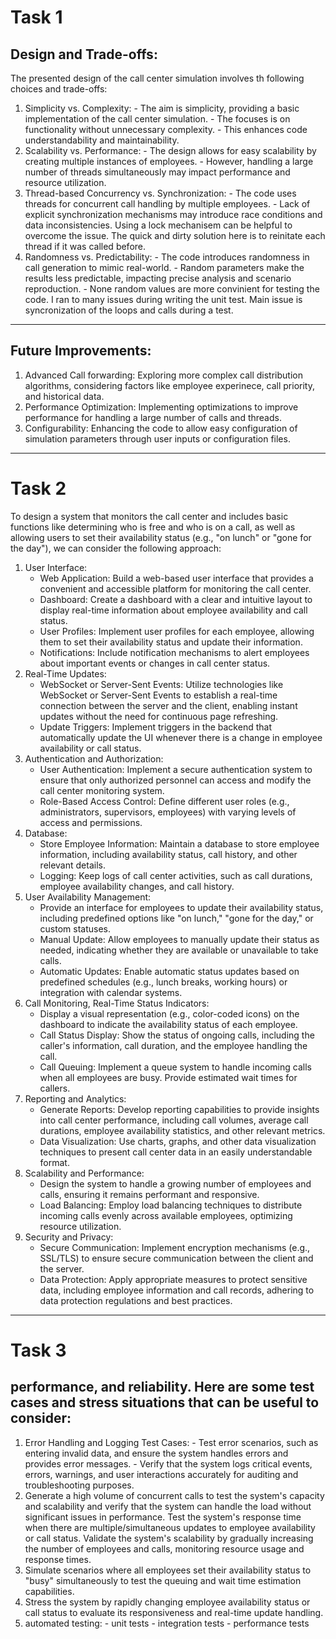 # Task 1
## Design and Trade-offs:
   The presented design of the call center simulation involves th following choices and trade-offs:
   1. Simplicity vs. Complexity:
     - The aim is simplicity, providing a basic implementation of the call center simulation.
     - The focuses is on functionality without unnecessary complexity.
     - This enhances code understandability and maintainability.
   2. Scalability vs. Performance:
     - The design allows for easy scalability by creating multiple instances of employees.
     - However, handling a large number of threads simultaneously may impact performance and resource utilization.
   3. Thread-based Concurrency vs. Synchronization:
     - The code uses threads for concurrent call handling by multiple employees.
     - Lack of explicit synchronization mechanisms may introduce race conditions and data inconsistencies. Using a lock mechanisem can be helpful to overcome the issue. The quick and dirty solution here is to reinitate each thread if it was called before. 
   4. Randomness vs. Predictability:
     - The code introduces randomness in call generation to mimic real-world.
     - Random parameters make the results less predictable, impacting precise analysis and scenario reproduction.
     - None random values are more convinient for testing the code. I ran to many issues during writing the unit test. Main issue is syncronization of the loops and calls during a test.
---------------------------------------------------------
## Future Improvements:
   1. Advanced Call forwarding: Exploring more complex call distribution algorithms, considering factors like employee experinece, call priority, and historical data.
   2. Performance Optimization: Implementing optimizations to improve performance for handling a large number of calls and threads.
   3. Configurability: Enhancing the code to allow easy configuration of simulation parameters through user inputs or configuration files.
---------------------------------------------------------
# Task 2
To design a system that monitors the call center and includes basic functions like determining who is free and who is on a call, as well as allowing users to set their availability status (e.g., "on lunch" or "gone for the day"), we can consider the following approach:

1. User Interface:
     - Web Application: Build a web-based user interface that provides a convenient and accessible platform for monitoring the call center.
     - Dashboard: Create a dashboard with a clear and intuitive layout to display real-time information about employee availability and call status.
     - User Profiles: Implement user profiles for each employee, allowing them to set their availability status and update their information.
     - Notifications: Include notification mechanisms to alert employees about important events or changes in call center status.
2. Real-Time Updates:
     - WebSocket or Server-Sent Events: Utilize technologies like WebSocket or Server-Sent Events to establish a real-time connection between the server and the client, enabling instant updates without the need for continuous page refreshing.
     - Update Triggers: Implement triggers in the backend that automatically update the UI whenever there is a change in employee availability or call status.
3. Authentication and Authorization:
     - User Authentication: Implement a secure authentication system to ensure that only authorized personnel can access and modify the call center monitoring system.
     - Role-Based Access Control: Define different user roles (e.g., administrators, supervisors, employees) with varying levels of access and permissions.
4. Database:
     - Store Employee Information:  Maintain a database to store employee information, including availability status, call history, and other relevant details.
     - Logging: Keep logs of call center activities, such as call durations, employee availability changes, and call history.
5. User Availability Management:
     - Provide an interface for employees to update their availability status, including predefined options like "on lunch," "gone for the day," or custom statuses.
     - Manual Update: Allow employees to manually update their status as needed, indicating whether they are available or unavailable to take calls.
     - Automatic Updates: Enable automatic status updates based on predefined schedules (e.g., lunch breaks, working hours) or integration with calendar systems.
6. Call Monitoring, Real-Time Status Indicators:
     - Display a visual representation (e.g., color-coded icons) on the dashboard to indicate the availability status of each employee.
     - Call Status Display: Show the status of ongoing calls, including the caller's information, call duration, and the employee handling the call.
     - Call Queuing: Implement a queue system to handle incoming calls when all employees are busy. Provide estimated wait times for callers.
7. Reporting and Analytics:
     - Generate Reports: Develop reporting capabilities to provide insights into call center performance, including call volumes, average call durations, employee availability statistics, and other relevant metrics.
     - Data Visualization: Use charts, graphs, and other data visualization techniques to present call center data in an easily understandable format.
8. Scalability and Performance:
     - Design the system to handle a growing number of employees and calls, ensuring it remains performant and responsive.
     - Load Balancing: Employ load balancing techniques to distribute incoming calls evenly across available employees, optimizing resource utilization.
9. Security and Privacy:
     - Secure Communication: Implement encryption mechanisms (e.g., SSL/TLS) to ensure secure communication between the client and the server.
     - Data Protection: Apply appropriate measures to protect sensitive data, including employee information and call records, adhering to data protection regulations and best practices.
---------------------------------------------------------
# Task 3
## performance, and reliability. Here are some test cases and stress situations that can be useful to consider:
  1. Error Handling and Logging Test Cases:
    - Test error scenarios, such as entering invalid data, and ensure the system handles errors and provides error messages.
    - Verify that the system logs critical events, errors, warnings, and user interactions accurately for auditing and troubleshooting purposes.
  2. Generate a high volume of concurrent calls to test the system's capacity and scalability and verify that the system can handle the load without significant issues in performance. Test the system's response time when there are multiple/simultaneous updates to employee availability or call status. Validate the system's scalability by gradually increasing the number of employees and calls, monitoring resource usage and response times.
  3. Simulate scenarios where all employees set their availability status to "busy" simultaneously to test the queuing and wait time estimation capabilities.
  4. Stress the system by rapidly changing employee availability status or call status to evaluate its responsiveness and real-time update handling.
  5. automated testing:
    - unit tests
    - integration tests
    - performance tests